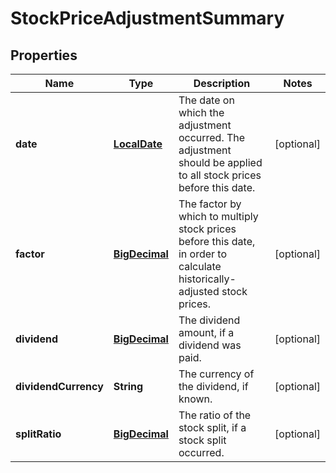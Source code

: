 
# StockPriceAdjustmentSummary

## Properties
Name | Type | Description | Notes
------------ | ------------- | ------------- | -------------
**date** | [**LocalDate**](LocalDate.md) | The date on which the adjustment occurred. The adjustment should be applied to all stock prices before this date. |  [optional]
**factor** | [**BigDecimal**](BigDecimal.md) | The factor by which to multiply stock prices before this date, in order to calculate historically-adjusted stock prices. |  [optional]
**dividend** | [**BigDecimal**](BigDecimal.md) | The dividend amount, if a dividend was paid. |  [optional]
**dividendCurrency** | **String** | The currency of the dividend, if known. |  [optional]
**splitRatio** | [**BigDecimal**](BigDecimal.md) | The ratio of the stock split, if a stock split occurred. |  [optional]



